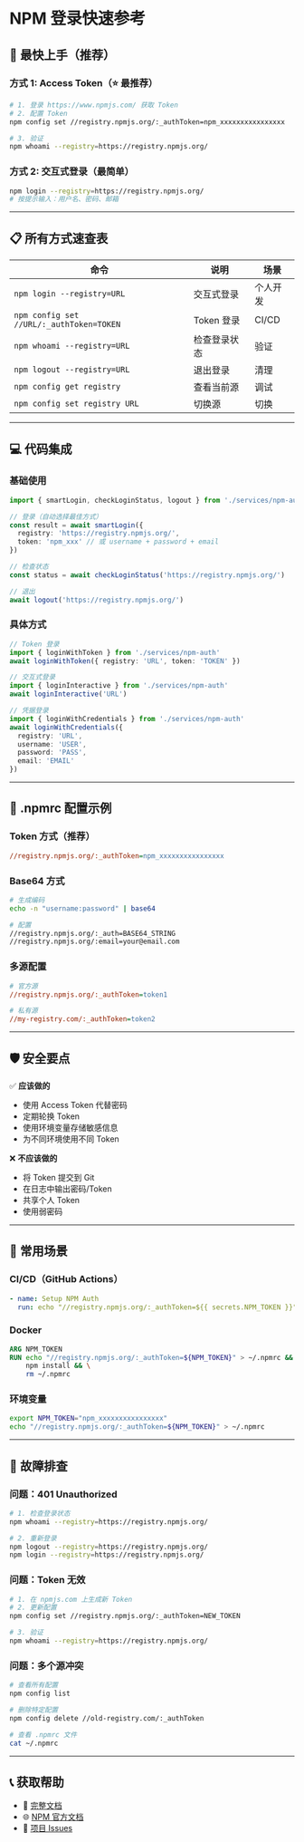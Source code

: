 # NPM 登录快速参考

## 🚀 最快上手（推荐）

### 方式 1: Access Token（⭐ 最推荐）
```bash
# 1. 登录 https://www.npmjs.com/ 获取 Token
# 2. 配置 Token
npm config set //registry.npmjs.org/:_authToken=npm_xxxxxxxxxxxxxxxx

# 3. 验证
npm whoami --registry=https://registry.npmjs.org/
```

### 方式 2: 交互式登录（最简单）
```bash
npm login --registry=https://registry.npmjs.org/
# 按提示输入：用户名、密码、邮箱
```

---

## 📋 所有方式速查表

| 命令 | 说明 | 场景 |
|------|------|------|
| `npm login --registry=URL` | 交互式登录 | 个人开发 |
| `npm config set //URL/:_authToken=TOKEN` | Token 登录 | CI/CD |
| `npm whoami --registry=URL` | 检查登录状态 | 验证 |
| `npm logout --registry=URL` | 退出登录 | 清理 |
| `npm config get registry` | 查看当前源 | 调试 |
| `npm config set registry URL` | 切换源 | 切换 |

---

## 💻 代码集成

### 基础使用
```typescript
import { smartLogin, checkLoginStatus, logout } from './services/npm-auth'

// 登录（自动选择最佳方式）
const result = await smartLogin({
  registry: 'https://registry.npmjs.org/',
  token: 'npm_xxx' // 或 username + password + email
})

// 检查状态
const status = await checkLoginStatus('https://registry.npmjs.org/')

// 退出
await logout('https://registry.npmjs.org/')
```

### 具体方式
```typescript
// Token 登录
import { loginWithToken } from './services/npm-auth'
await loginWithToken({ registry: 'URL', token: 'TOKEN' })

// 交互式登录
import { loginInteractive } from './services/npm-auth'
await loginInteractive('URL')

// 凭据登录
import { loginWithCredentials } from './services/npm-auth'
await loginWithCredentials({
  registry: 'URL',
  username: 'USER',
  password: 'PASS',
  email: 'EMAIL'
})
```

---

## 🔐 .npmrc 配置示例

### Token 方式（推荐）
```ini
//registry.npmjs.org/:_authToken=npm_xxxxxxxxxxxxxxxx
```

### Base64 方式
```bash
# 生成编码
echo -n "username:password" | base64

# 配置
//registry.npmjs.org/:_auth=BASE64_STRING
//registry.npmjs.org/:email=your@email.com
```

### 多源配置
```ini
# 官方源
//registry.npmjs.org/:_authToken=token1

# 私有源
//my-registry.com/:_authToken=token2
```

---

## 🛡️ 安全要点

✅ **应该做的**
- 使用 Access Token 代替密码
- 定期轮换 Token
- 使用环境变量存储敏感信息
- 为不同环境使用不同 Token

❌ **不应该做的**
- 将 Token 提交到 Git
- 在日志中输出密码/Token
- 共享个人 Token
- 使用弱密码

---

## 📱 常用场景

### CI/CD（GitHub Actions）
```yaml
- name: Setup NPM Auth
  run: echo "//registry.npmjs.org/:_authToken=${{ secrets.NPM_TOKEN }}" > ~/.npmrc
```

### Docker
```dockerfile
ARG NPM_TOKEN
RUN echo "//registry.npmjs.org/:_authToken=${NPM_TOKEN}" > ~/.npmrc && \
    npm install && \
    rm ~/.npmrc
```

### 环境变量
```bash
export NPM_TOKEN="npm_xxxxxxxxxxxxxxxx"
echo "//registry.npmjs.org/:_authToken=${NPM_TOKEN}" > ~/.npmrc
```

---

## 🐛 故障排查

### 问题：401 Unauthorized
```bash
# 1. 检查登录状态
npm whoami --registry=https://registry.npmjs.org/

# 2. 重新登录
npm logout --registry=https://registry.npmjs.org/
npm login --registry=https://registry.npmjs.org/
```

### 问题：Token 无效
```bash
# 1. 在 npmjs.com 上生成新 Token
# 2. 更新配置
npm config set //registry.npmjs.org/:_authToken=NEW_TOKEN

# 3. 验证
npm whoami --registry=https://registry.npmjs.org/
```

### 问题：多个源冲突
```bash
# 查看所有配置
npm config list

# 删除特定配置
npm config delete //old-registry.com/:_authToken

# 查看 .npmrc 文件
cat ~/.npmrc
```

---

## 📞 获取帮助

- 📖 [完整文档](./npm-auth-guide.md)
- 🌐 [NPM 官方文档](https://docs.npmjs.com/)
- 💬 [项目 Issues](https://github.com/your-repo/issues)